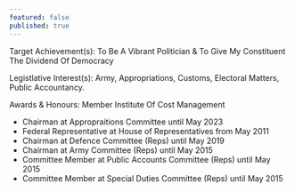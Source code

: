 ```yaml
---
featured: false
published: true
---
```

Target Achievement(s): To Be A Vibrant Politician & To Give My Constituent The Dividend Of
Democracy

Legistlative Interest(s): Army, Appropriations, Customs, Electoral Matters, Public Accountancy.

Awards & Honours: Member Institute Of Cost Management

* Chairman at Appropraitions Committee until May 2023
* Federal Representative at House of Representatives from May 2011
* Chairman at Defence Committee (Reps) until May 2019
* Chairman at Army Committee (Reps) until May 2015
* Committee Member at Public Accounts Committee (Reps) until May 2015
* Committee Member at Special Duties Committee (Reps) until May 2015
